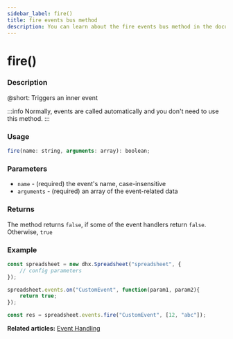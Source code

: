 ```yaml
---
sidebar_label: fire()
title: fire events bus method
description: You can learn about the fire events bus method in the documentation of the DHTMLX JavaScript Spreadsheet library. Browse developer guides and API reference, try out code examples and live demos, and download a free 30-day evaluation version of DHTMLX Spreadsheet.
---
```


# fire()

### Description

@short: Triggers an inner event

:::info
Normally, events are called automatically and you don't need to use this method.
:::

### Usage

~~~jsx
fire(name: string, arguments: array): boolean;
~~~

### Parameters

- `name` -  (required) the event's name, case-insensitive
- `arguments` - (required) an array of the event-related data

### Returns

The method returns `false`, if some of the event handlers return `false`. Otherwise, `true`

### Example

~~~jsx {9}
const spreadsheet = new dhx.Spreadsheet("spreadsheet", {
    // config parameters
});

spreadsheet.events.on("CustomEvent", function(param1, param2){
	return true;
});

const res = spreadsheet.events.fire("CustomEvent", [12, "abc"]);
~~~

**Related articles:** [Event Handling](handling_events.md)
